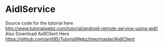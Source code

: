 # AidlService
Source code for the tutorial here http://www.tutorialwebz.com/tutorial/android-remote-service-using-aidl/
Also Download AidlClient Here https://github.com/arjit95/TutorialWebz/tree/master/AidlClient
